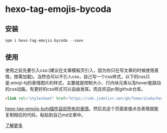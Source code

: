 # hexo-tag-emojis-bycoda
## 安装
```js
npm i hexo-tag-emojis-bycoda --save
```
## 使用
使用之前先要引入css:(建议在文章模板页引入，因为你只在写文章的时候使用表情，按需加载)。当然也可以不引人css，自己写一个css样式，以下的css只是.emoji-hj的表情图片的样式，主要就是控制大小、行内块元素以及hover能跳动的css动画。有更好的css样式可以自由发挥。而且欢迎pr到github仓库。
```html
<link rel="stylesheet" href="https://cdn.jsdelivr.net/gh/TomoriCoda/hexo-tag-emojis-bycoda/css/emoji.css">
```
[hexo-tag-emojis-byhj插件目前所有的表情](https://www.hojun.cn/2019/04/05/hexo-tag-emojis-byhj%E6%8F%92%E4%BB%B6%E7%9B%AE%E5%89%8D%E6%89%80%E6%9C%89%E7%9A%84%E8%A1%A8%E6%83%85/)。然后去这个页面直接点击表情就能复制相应的代码，粘贴到自己md文章中。

[了解更多](https://www.hojun.cn/2019/04/05/Hexo%E5%8D%9A%E5%AE%A2%E4%B8%AD%E6%B7%BB%E5%8A%A0%E8%A1%A8%E6%83%85%E6%8F%92%E4%BB%B6emojis/)
